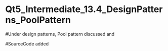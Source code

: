 # Qt5_Intermediate_13.4_DesignPatterns_PoolPattern

#Under design patterns, Pool pattern discussed and

#SourceCode added 
